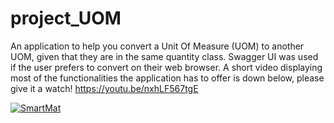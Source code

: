 # project_UOM
An application to help you convert a Unit Of Measure (UOM) to another UOM, given that they are in the same quantity class.
Swagger UI was used if the user prefers to convert on their web browser.
A short video displaying most of the functionalities the application has to offer is down below, please give it a watch!
https://youtu.be/nxhLF567tgE

[![SmartMat](https://img.youtube.com/vi/nxhLF567tgE/0.jpg)](https://www.youtube.com/watch?v=nxhLF567tgE)
